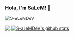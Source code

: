 ### Hola, I'm SaLeM! 👋

<p align="left"> <img src="https://komarev.com/ghpvc/?username=S-aLeMDeV&label=Views&color=blue&style=plastic" alt="S-aLeMDeV" /> </p>


<a href="https://github.com/S-aLeMDeV">
  <img align="center" src="https://github-readme-stats.vercel.app/api/top-langs/?username=S-aLeMDeV&theme=light&hide_langs_below=1" />
</a>
<a href="https://github.com/S-aLeMDeV">
 <img align="center" src="https://github-readme-stats.vercel.app/api?username=S-aLeMDeV&show_icons=true&theme=light&line_height=27" alt="S-aLeMDeV's github stats"/>
</a>


<div align="center">

</div>

